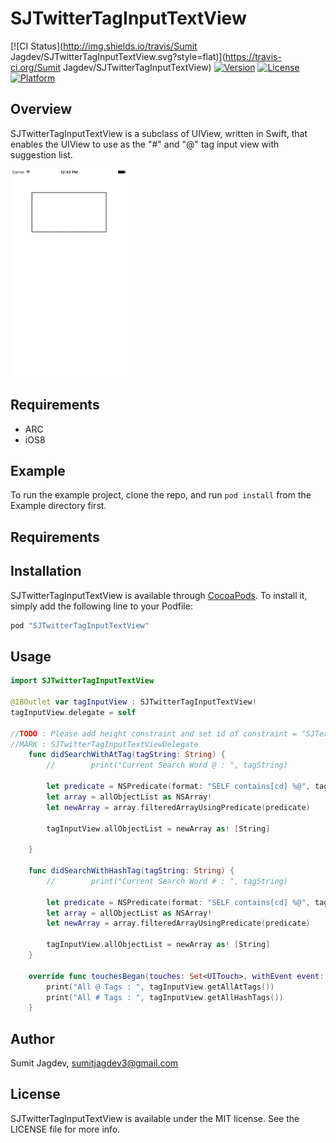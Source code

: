 # SJTwitterTagInputTextView

[![CI Status](http://img.shields.io/travis/Sumit Jagdev/SJTwitterTagInputTextView.svg?style=flat)](https://travis-ci.org/Sumit Jagdev/SJTwitterTagInputTextView)
[![Version](https://img.shields.io/cocoapods/v/SJTwitterTagInputTextView.svg?style=flat)](http://cocoapods.org/pods/SJTwitterTagInputTextView)
[![License](https://img.shields.io/cocoapods/l/SJTwitterTagInputTextView.svg?style=flat)](http://cocoapods.org/pods/SJTwitterTagInputTextView)
[![Platform](https://img.shields.io/cocoapods/p/SJTwitterTagInputTextView.svg?style=flat)](http://cocoapods.org/pods/SJTwitterTagInputTextView)

## Overview

SJTwitterTagInputTextView is a subclass of UIView, written in Swift, that enables the UIView to use as the "#" and "@" tag input view with suggestion list.

![](sample.gif?raw=true "SJTwitterTagInputTextView screenshot")

## Requirements
* ARC
* iOS8


## Example

To run the example project, clone the repo, and run `pod install` from the Example directory first.

## Requirements

## Installation

SJTwitterTagInputTextView is available through [CocoaPods](http://cocoapods.org). To install
it, simply add the following line to your Podfile:

```ruby
pod "SJTwitterTagInputTextView"
```

## Usage

```Swift
import SJTwitterTagInputTextView

@IBOutlet var tagInputView : SJTwitterTagInputTextView!
tagInputView.delegate = self

//TODO : Please add height constraint and set id of constraint = "SJTextViewHeight"
//MARK : SJTwitterTagInputTextViewDelegate
    func didSearchWithAtTag(tagString: String) {
        //        print("Current Search Word @ : ", tagString)
        
        let predicate = NSPredicate(format: "SELF contains[cd] %@", tagString)
        let array = allObjectList as NSArray!
        let newArray = array.filteredArrayUsingPredicate(predicate)
        
        tagInputView.allObjectList = newArray as! [String]
        
    }
    
    func didSearchWithHashTag(tagString: String) {
        //        print("Current Search Word # : ", tagString)
        
        let predicate = NSPredicate(format: "SELF contains[cd] %@", tagString)
        let array = allObjectList as NSArray!
        let newArray = array.filteredArrayUsingPredicate(predicate)
        
        tagInputView.allObjectList = newArray as! [String]
    }
    
    override func touchesBegan(touches: Set<UITouch>, withEvent event: UIEvent?) {
        print("All @ Tags : ", tagInputView.getAllAtTags())
        print("All # Tags : ", tagInputView.getAllHashTags())
    }

```

## Author

Sumit Jagdev, sumitjagdev3@gmail.com

## License

SJTwitterTagInputTextView is available under the MIT license. See the LICENSE file for more info.
